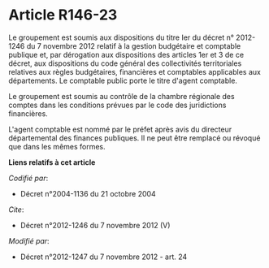 # Article R146-23

Le groupement est soumis aux dispositions du titre Ier du décret n° 2012-1246 du 7 novembre 2012 relatif à la gestion
budgétaire et comptable publique et, par dérogation aux dispositions des articles 1er et 3 de ce décret, aux dispositions du
code général des collectivités territoriales relatives aux règles budgétaires, financières et comptables applicables aux
départements. Le comptable public porte le titre d'agent comptable. 

Le groupement est soumis au contrôle de la chambre régionale des comptes dans les conditions prévues par le code des
juridictions financières. 

L'agent comptable est nommé par le préfet après avis du directeur départemental des finances publiques. Il ne peut être
remplacé ou révoqué que dans les mêmes formes.

**Liens relatifs à cet article**

_Codifié par_:

  - Décret n°2004-1136 du 21 octobre 2004

_Cite_:

  - Décret n°2012-1246 du 7 novembre 2012 (V)

_Modifié par_:

  - Décret n°2012-1247 du 7 novembre 2012 - art. 24
